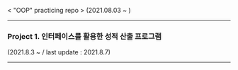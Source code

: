 < "OOP" practicing repo > (2021.08.03 ~ )

--- 

### Project 1. 인터페이스를 활용한 성적 산출 프로그램 
(2021.8.3 ~  / last update : 2021.8.7)

---

```

```


